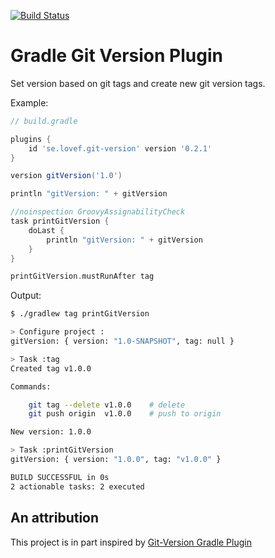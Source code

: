 [![Build Status](https://travis-ci.org/lovef/gradle-git-version-plugin.svg?branch=master)](https://travis-ci.org/lovef/gradle-git-version-plugin)

# Gradle Git Version Plugin

Set version based on git tags and create new git version tags.

Example:

```gradle
// build.gradle

plugins {
    id 'se.lovef.git-version' version '0.2.1'
}

version gitVersion('1.0')

println "gitVersion: " + gitVersion

//noinspection GroovyAssignabilityCheck
task printGitVersion {
    doLast {
        println "gitVersion: " + gitVersion
    }
}

printGitVersion.mustRunAfter tag
```

Output:

```bash
$ ./gradlew tag printGitVersion

> Configure project :
gitVersion: { version: "1.0-SNAPSHOT", tag: null }

> Task :tag
Created tag v1.0.0

Commands:

    git tag --delete v1.0.0    # delete
    git push origin  v1.0.0    # push to origin

New version: 1.0.0

> Task :printGitVersion
gitVersion: { version: "1.0.0", tag: "v1.0.0" }

BUILD SUCCESSFUL in 0s
2 actionable tasks: 2 executed
```

## An attribution

This project is in part inspired by
[Git-Version Gradle Plugin](https://github.com/palantir/gradle-git-version)
